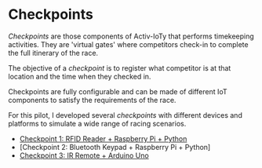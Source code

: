 # Checkpoints

*Checkpoints* are those components of Activ-IoTy that performs timekeeping activities. They are 'virtual gates' where competitors check-in to complete the full itinerary of the race.

The objective of a *checkpoint* is to register what competitor is at that location and the time when they checked in.

Checkpoints are fully configurable and can be made of different IoT components to satisfy the requirements of the race.

For this pilot, I developed several *checkpoints* with different devices and platforms to simulate a wide range of racing scenarios.

* [Checkpoint 1: RFID Reader + Raspberry Pi + Python](./rfid-reader-python/)
* [Checkpoint 2: Bluetooth Keypad + Raspberry Pi + Python]
* [Checkpoint 3: IR Remote + Arduino Uno](./ir-arduino/)
 

